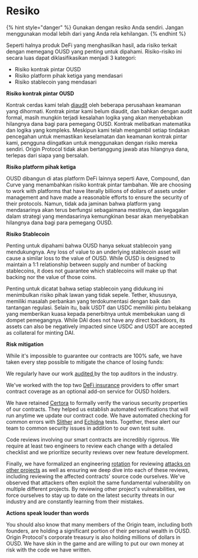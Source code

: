 # Resiko

{% hint style="danger" %}
Gunakan dengan resiko Anda sendiri. Jangan menggunakan modal lebih dari yang Anda rela kehilangan.
{% endhint %}

Seperti halnya produk DeFi yang menghasilkan hasil, ada risiko terkait dengan memegang OUSD yang penting untuk dipahami. Risiko-risiko ini secara luas dapat diklasifikasikan menjadi 3 kategori:

* Risiko kontrak pintar OUSD
* Risiko platform pihak ketiga yang mendasari
* Risiko stablecoin yang mendasari

**Risiko kontrak pintar OUSD**

Kontrak cerdas kami telah [diaudit](audits.md) oleh beberapa perusahaan keamanan yang dihormati. Kontrak pintar kami belum diaudit, dan bahkan dengan audit formal, masih mungkin terjadi kesalahan logika yang akan menyebabkan hilangnya dana bagi para pemegang OUSD. Kontrak melibatkan matematika dan logika yang kompleks. Meskipun kami telah mengambil setiap tindakan pencegahan untuk memastikan keselamatan dan keamanan kontrak pintar kami, pengguna diingatkan untuk menggunakan dengan risiko mereka sendiri. Origin Protocol tidak akan bertanggung jawab atas hilangnya dana, terlepas dari siapa yang bersalah.

**Risiko platform pihak ketiga**

OUSD dibangun di atas platform DeFi lainnya seperti Aave, Compound, dan Curve yang menambahkan risiko kontrak pintar tambahan. We are choosing to work with platforms that have literally billions of dollars of assets under management and have made a reasonable efforts to ensure the security of their protocols. Namun, tidak ada jaminan bahwa platform yang mendasarinya akan terus berfungsi sebagaimana mestinya, dan kegagalan dalam strategi yang mendasarinya kemungkinan besar akan menyebabkan hilangnya dana bagi para pemegang OUSD.

**Risiko Stablecoin**

Penting untuk dipahami bahwa OUSD hanya sekuat stablecoin yang mendukungnya. Any loss of value to an underlying stablecoin asset will cause a similar loss to the value of OUSD. While OUSD is designed to maintain a 1:1 relationship between supply and number of backing stablecoins, it does not guarantee which stablecoins will make up that backing nor the value of those coins.

Penting untuk dicatat bahwa setiap stablecoin yang didukung ini menimbulkan risiko pihak lawan yang tidak sepele. Tether, khususnya, memiliki masalah perbankan yang terdokumentasi dengan baik dan tantangan regulasi. Selain itu, baik USDT dan USDC memiliki pintu belakang yang memberikan kuasa kepada penerbitnya untuk membekukan uang di dompet pemegangnya. While DAI does not have any direct backdoors, its assets can also be negatively impacted since USDC and USDT are accepted as collateral for minting DAI.

**Risk mitigation**

While it's impossible to guarantee our contracts are 100% safe, we have taken every step possible to mitigate the chance of losing funds:

We regularly have our work [audited ](audits.md)by the top auditors in the industry.

We've worked with the top two [DeFi insurance](insurance.md) providers to offer smart contract coverage as an optional add-on service for OUSD holders.

We have retained [Certora](https://www.certora.com) to formally verify the various security properties of our contracts. They helped us establish automated verifications that will run anytime we update our contract code. We have automated checking for common errors with [Slither](https://github.com/crytic/slither) and [Echidna](https://github.com/crytic/echidna) tests. Together, these alert our team to common security issues in addition to our own test suite.

Code reviews involving our smart contracts are incredibly rigorous. We require at least two engineers to review each change with a detailed checklist and we prioritize security reviews over new feature development.

Finally, we have formalized an engineering [rotation](https://github.com/OriginProtocol/security/blob/master/incidents/ROTATION.md) for reviewing [attacks on other projects](https://github.com/OriginProtocol/security/tree/master/incidents) as well as ensuring we deep dive into each of these reviews, including reviewing the affected contracts' source code ourselves. We've observed that attackers often exploit the same fundamental vulnerability on multiple different projects. By reviewing other project's vulnerabilities, we force ourselves to stay up to date on the latest security threats in our industry and are constantly learning from their mistakes.

**Actions speak louder than words**

You should also know that many members of the Origin team, including both founders, are holding a significant portion of their personal wealth in OUSD. Origin Protocol's corporate treasury is also holding millions of dollars in OUSD. We have skin in the game and are willing to put our own money at risk with the code we have written.

